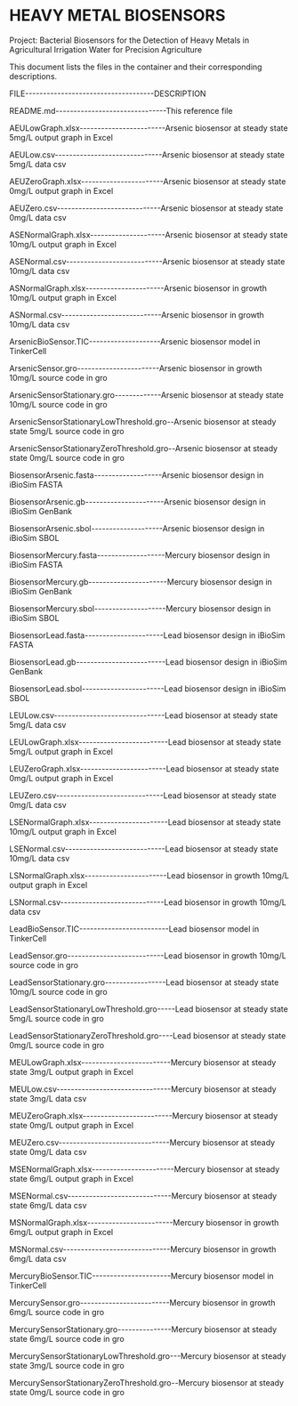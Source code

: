 # HEAVY METAL BIOSENSORS

Project: Bacterial Biosensors for the Detection of Heavy Metals in Agricultural Irrigation Water for Precision Agriculture

This document lists the files in the container and their corresponding descriptions.

FILE------------------------------------DESCRIPTION

README.md-------------------------------This reference file

AEULowGraph.xlsx------------------------Arsenic biosensor at steady state 5mg/L output graph in Excel

AEULow.csv------------------------------Arsenic biosensor at steady state 5mg/L data csv

AEUZeroGraph.xlsx-----------------------Arsenic biosensor at steady state 0mg/L output graph in Excel

AEUZero.csv-----------------------------Arsenic biosensor at steady state 0mg/L data csv

ASENormalGraph.xlsx---------------------Arsenic biosensor at steady state 10mg/L output graph in Excel

ASENormal.csv---------------------------Arsenic biosensor at steady state 10mg/L data csv

ASNormalGraph.xlsx----------------------Arsenic biosensor in growth 10mg/L output graph in Excel

ASNormal.csv----------------------------Arsenic biosensor in growth 10mg/L data csv

ArsenicBioSensor.TIC--------------------Arsenic biosensor model in TinkerCell

ArsenicSensor.gro-----------------------Arsenic biosensor in growth 10mg/L source code in gro

ArsenicSensorStationary.gro-------------Arsenic biosensor at steady state 10mg/L source code in gro

ArsenicSensorStationaryLowThreshold.gro--Arsenic biosensor at steady state 5mg/L source code in gro

ArsenicSensorStationaryZeroThreshold.gro--Arsenic biosensor at steady state 0mg/L source code in gro

BiosensorArsenic.fasta-------------------Arsenic biosensor design in iBioSim FASTA

BiosensorArsenic.gb----------------------Arsenic biosensor design in iBioSim GenBank

BiosensorArsenic.sbol--------------------Arsenic biosensor design in iBioSim SBOL

BiosensorMercury.fasta-------------------Mercury biosensor design in iBioSim FASTA

BiosensorMercury.gb----------------------Mercury biosensor design in iBioSim GenBank

BiosensorMercury.sbol--------------------Mercury biosensor design in iBioSim SBOL

BiosensorLead.fasta----------------------Lead biosensor design in iBioSim FASTA

BiosensorLead.gb-------------------------Lead biosensor design in iBioSim GenBank

BiosensorLead.sbol-----------------------Lead biosensor design in iBioSim SBOL

LEULow.csv-------------------------------Lead biosensor at steady state 5mg/L data csv

LEULowGraph.xlsx-------------------------Lead biosensor at steady state 5mg/L output graph in Excel

LEUZeroGraph.xlsx------------------------Lead biosensor at steady state 0mg/L output graph in Excel

LEUZero.csv------------------------------Lead biosensor at steady state 0mg/L data csv

LSENormalGraph.xlsx----------------------Lead biosensor at steady state 10mg/L output graph in Excel

LSENormal.csv----------------------------Lead biosensor at steady state 10mg/L data csv

LSNormalGraph.xlsx-----------------------Lead biosensor in growth 10mg/L output graph in Excel

LSNormal.csv-----------------------------Lead biosensor in growth 10mg/L data csv

LeadBioSensor.TIC-------------------------Lead biosensor model in TinkerCell

LeadSensor.gro---------------------------Lead biosensor in growth 10mg/L source code in gro

LeadSensorStationary.gro-----------------Lead biosensor at steady state 10mg/L source code in gro

LeadSensorStationaryLowThreshold.gro-----Lead biosensor at steady state 5mg/L source code in gro

LeadSensorStationaryZeroThreshold.gro----Lead biosensor at steady state 0mg/L source code in gro

MEULowGraph.xlsx-------------------------Mercury biosensor at steady state 3mg/L output graph in Excel

MEULow.csv--------------------------------Mercury biosensor at steady state 3mg/L data csv

MEUZeroGraph.xlsx-------------------------Mercury biosensor at steady state 0mg/L output graph in Excel

MEUZero.csv-------------------------------Mercury biosensor at steady state 0mg/L data csv

MSENormalGraph.xlsx-----------------------Mercury biosensor at steady state 6mg/L output graph in Excel

MSENormal.csv-----------------------------Mercury biosensor at steady state 6mg/L data csv

MSNormalGraph.xlsx------------------------Mercury biosensor in growth 6mg/L output graph in Excel

MSNormal.csv------------------------------Mercury biosensor in growth 6mg/L data csv

MercuryBioSensor.TIC----------------------Mercury biosensor model in TinkerCell

MercurySensor.gro-------------------------Mercury biosensor in growth 6mg/L source code in gro

MercurySensorStationary.gro---------------Mercury biosensor at steady state 6mg/L source code in gro

MercurySensorStationaryLowThreshold.gro---Mercury biosensor at steady state 3mg/L source code in gro

MercurySensorStationaryZeroThreshold.gro--Mercury biosensor at steady state 0mg/L source code in gro
